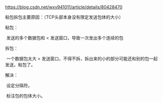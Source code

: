 <https://blog.csdn.net/wxy941011/article/details/80428470>







粘包拆包主要原因：（TCP头部本身没有限定发送包体的大小）

粘包：

​	发送的多个数据包和 < 发送窗口，导致一次发出多个连续的包

拆包：

​	一个数据包太大 > 发送窗口，不得不拆，拆出来的小的部分可能还和别的包一起发送，粘包了。





解决：

​	设定分隔符。

​	标注包的包体大小。



